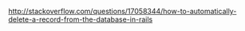 http://stackoverflow.com/questions/17058344/how-to-automatically-delete-a-record-from-the-database-in-rails
